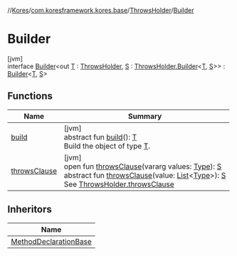 //[Kores](../../../../index.md)/[com.koresframework.kores.base](../../index.md)/[ThrowsHolder](../index.md)/[Builder](index.md)

# Builder

[jvm]\
interface [Builder](index.md)<out [T](index.md) : [ThrowsHolder](../index.md), [S](index.md) : [ThrowsHolder.Builder](index.md)<[T](index.md), [S](index.md)>> : [Builder](../../../com.koresframework.kores.builder/-builder/index.md)<[T](index.md), [S](index.md)>

## Functions

| Name | Summary |
|---|---|
| [build](../../../com.koresframework.kores.builder/-builder/build.md) | [jvm]<br>abstract fun [build](../../../com.koresframework.kores.builder/-builder/build.md)(): [T](index.md)<br>Build the object of type [T](../../../com.koresframework.kores.builder/-builder/index.md). |
| [throwsClause](throws-clause.md) | [jvm]<br>open fun [throwsClause](throws-clause.md)(vararg values: [Type](https://docs.oracle.com/javase/8/docs/api/java/lang/reflect/Type.html)): [S](index.md)<br>abstract fun [throwsClause](throws-clause.md)(value: [List](https://kotlinlang.org/api/latest/jvm/stdlib/kotlin.collections/-list/index.html)<[Type](https://docs.oracle.com/javase/8/docs/api/java/lang/reflect/Type.html)>): [S](index.md)<br>See [ThrowsHolder.throwsClause](../throws-clause.md) |

## Inheritors

| Name |
|---|
| [MethodDeclarationBase](../../-method-declaration-base/-builder/index.md) |
